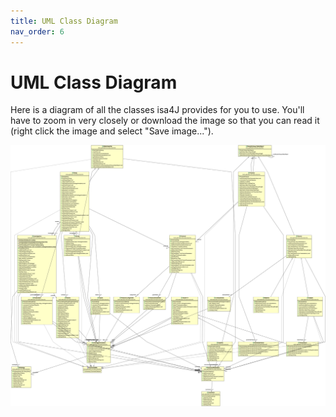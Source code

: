 ```yaml
---
title: UML Class Diagram
nav_order: 6
---
```


# UML Class Diagram

Here is a diagram of all the classes isa4J provides for you to use.
You'll have to zoom in very closely or download the image so that you can read it (right click the image and select "Save image...").

![](UML.png)<!-- -->
